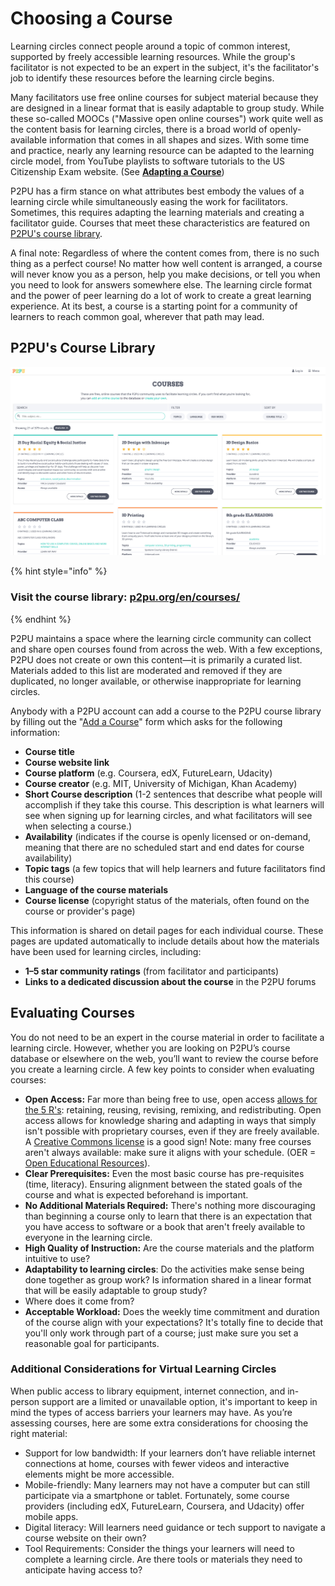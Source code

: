 # Choosing a Course

Learning circles connect people around a topic of common interest, supported by freely accessible learning resources. While the group's facilitator is not expected to be an expert in the subject, it's the facilitator's job to identify these resources before the learning circle begins. 

Many facilitators use free online courses for subject material because they are designed in a linear format that is easily adaptable to group study. While these so-called MOOCs \("Massive open online courses"\) work quite well as the content basis for learning circles, there is a broad world of openly-available information that comes in all shapes and sizes. With some time and practice, nearly any learning resource can be adapted to the learning circle model, from YouTube playlists to software tutorials to the US Citizenship Exam website. \(See [**Adapting a Course**](adapting-courses.md)\)

P2PU has a firm stance on what attributes best embody the values of a learning circle while simultaneously easing the work for facilitators. Sometimes, this requires adapting the learning materials and creating a facilitator guide. Courses that meet these characteristics are featured on [P2PU's course library](https://www.p2pu.org/en/courses/).

A final note: Regardless of where the content comes from, there is no such thing as a perfect course! No matter how well content is arranged, a course will never know you as a person, help you make decisions, or tell you when you need to look for answers somewhere else. The learning circle format and the power of peer learning do a lot of work to create a great learning experience. At its best, a course is a starting point for a community of learners to reach common goal, wherever that path may lead. 

## P2PU's Course Library 

![P2PU&apos;s community-curated library of open course materials](../.gitbook/assets/p2pu-course-library.png)

{% hint style="info" %}
### Visit the course library: [p2pu.org/en/courses/](https://www.p2pu.org/en/courses/)
{% endhint %}

P2PU maintains a space where the learning circle community can collect and share open courses found from across the web. With a few exceptions, P2PU does not create or own this content—it is primarily a curated list. Materials added to this list are moderated and removed if they are duplicated, no longer available, or otherwise inappropriate for learning circles.

Anybody with a P2PU account can add a course to the P2PU course library by filling out the "[Add a Course](https://learningcircles.p2pu.org/en/course/create/)" form which asks for the following information:

* **Course title**
* **Course website link**
* **Course platform** \(e.g. Coursera, edX, FutureLearn, Udacity\)
* **Course creator** \(e.g. MIT, University of Michigan, Khan Academy\)
* **Short Course description** \(1-2 sentences that describe what people will accomplish if they take this course. This description is what learners will see when signing up for learning circles, and what facilitators will see when selecting a course.\)
* **Availability** \(indicates if the course is openly licensed or on-demand, meaning that there are no scheduled start and end dates for course availability\)
* **Topic tags** \(a few topics that will help learners and future facilitators find this course\)
* **Language of the course materials**
* **Course license** \(copyright status of the materials, often found on the course or provider's page\)

This information is shared on detail pages for each individual course. These pages are updated automatically to include details about how the materials have been used for learning circles, including:

* **1–5 star community ratings** \(from facilitator and participants\)
* **Links to a dedicated discussion about the course** in the P2PU forums

## Evaluating Courses

You do not need to be an expert in the course material in order to facilitate a learning circle. However, whether you are looking on P2PU’s course database or elsewhere on the web, you’ll want to review the course before you create a learning circle. A few key points to consider when evaluating courses:

* **Open Access:** Far more than being free to use, open access [allows for the 5 R's](https://courses.lumenlearning.com/pathways/chapter/reading-the-5rs-of-oer/): retaining, reusing, revising, remixing, and redistributing. Open access allows for knowledge sharing and adapting in ways that simply isn't possible with proprietary courses, even if they are freely available. A [Creative Commons license](https://creativecommons.org/licenses/) is a good sign!  Note: many free courses aren't always available: make sure it aligns with your schedule. \(OER = [Open Educational Resources](https://en.wikipedia.org/wiki/Open_educational_resources)\).
* **Clear Prerequisites:** Even the most basic course has pre-requisites \(time, literacy\). Ensuring alignment between the stated goals of the course and what is expected beforehand is important.
* **No Additional Materials Required:** There's nothing more discouraging than beginning a course only to learn that there is an expectation that you have access to software or a book that aren't freely available to everyone in the learning circle. 
* **High Quality of Instruction:** Are the course materials and the platform intuitive to use?
* **Adaptability to learning circles**: Do the activities make sense being done together as group work? Is information shared in a linear format that will be easily adaptable to group study? 
* Where does it come from? 
* **Acceptable Workload:** Does the weekly time commitment and duration of the course align with your expectations? It's totally fine to decide that you'll only work through part of a course; just make sure you set a reasonable goal for participants.

### Additional Considerations for Virtual Learning Circles

When public access to library equipment, internet connection, and in-person support are a limited or unavailable option, it's important to keep in mind the types of access barriers your learners may have. As you’re assessing courses, here are some extra considerations for choosing the right material:

* Support for low bandwidth: If your learners don’t have reliable internet connections at home, courses with fewer videos and interactive elements might be more accessible. 
* Mobile-friendly: Many learners may not have a computer but can still participate via a smartphone or tablet. Fortunately, some course providers \(including edX, FutureLearn, Coursera, and Udacity\) offer mobile apps.
* Digital literacy: Will learners need guidance or tech support to navigate a course website on their own? 
* Tool Requirements: Consider the things your learners will need to complete a learning circle. Are there tools or materials they need to anticipate having access to? 

